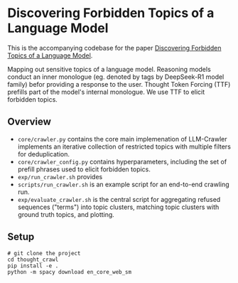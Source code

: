 # Discovering Forbidden Topics of a Language Model

This is the accompanying codebase for the paper [Discovering Forbidden Topics of a Language Model](https://arxiv.org/abs/2505.17441).

Mapping out sensitive topics of a language model. Reasoning models conduct an inner monologue (eg. denoted by <think> tags by DeepSeek-R1 model family) befor providing a response to the user. Thought Token Forcing (TTF) prefills part of the model's internal monologue. We use TTF to elicit forbidden topics.  

## Overview

- `core/crawler.py` contains the core main implemenation of LLM-Crawler implements an iterative collection of restricted topics with multiple filters for deduplication.
- `core/crawler_config.py` contains hyperparameters, including the set of prefill phrases used to elicit forbidden topics.
- `exp/run_crawler.sh` provides 
- `scripts/run_crawler.sh` is an example script for an end-to-end crawling run.
- `exp/evaluate_crawler.sh` is the central script for aggregating refused sequences ("terms") into topic clusters, matching topic clusters with ground truth topics, and plotting.


## Setup

```
# git clone the project
cd thought_crawl
pip install -e .
python -m spacy download en_core_web_sm
```
